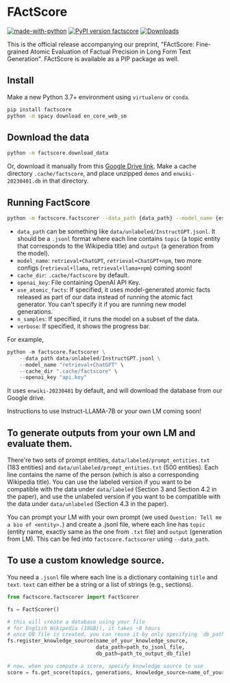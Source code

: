 # FActScore

[![made-with-python](https://img.shields.io/badge/Made%20with-Python-red.svg)](#python)
[![PyPI version factscore](https://badge.fury.io/py/factscore.svg)](https://pypi.python.org/pypi/factscore/)
[![Downloads](https://pepy.tech/badge/factscore)](https://pepy.tech/project/factscore)

This is the official release accompanying our preprint, "FActScore: Fine-grained Atomic Evaluation of Factual Precision in Long Form Text Generation". FActScore is available as a PIP package as well.

## Install
<!-- ```
conda create -n fs-env python=3.9
conda activate fs-env
pip install -r requirements.txt
``` -->

Make a new Python 3.7+ environment using `virtualenv` or `conda`.

```bash
pip install factscore
python -m spacy download en_core_web_sm
```

## Download the data

```bash
python -m factscore.download_data
```

Or, download it manually from this [Google Drive link](https://drive.google.com/drive/folders/1bLHGu_imkZVtX6O0mpZ-G0-4ofTLM1ZA?usp=sharing). Make a cache directory `.cache/factscore`, and place unzipped `demos` and `enwiki-20230401.db` in that directory.

## Running FactScore

```bash
python -m factscore.factscorer --data_path {data_path} --model_name {estimator_name} --cache_dir {cache_dir} --openai_key {openai_key}
```

- `data_path` can be something like `data/unlabeled/InstructGPT.jsonl`. It should be a `.jsonl` format where each line contains `topic` (a topic entity that corresponds to the Wikipedia title) and `output` (a generation from the model).
- `model_name`: `retrieval+ChatGPT`, `retrieval+ChatGPT+npm`, two more configs (`retrieval+llama`, `retrieval+llama+npm`) coming soon!
- `cache_dir`: `.cache/factscore` by default.
- `openai_key`: File containing OpenAI API Key.
- `use_atomic_facts`: If specified, it uses model-generated atomic facts released as part of our data instead of running the atomic fact generator. You can't specify it if you are running new model generations.
- `n_samples`: If specified, it runs the model on a subset of the data.
- `verbose`: If specified, it shows the progress bar.

For example,

```python
python -m factscore.factscorer \
    --data_path data/unlabeled/InstructGPT.jsonl \
    --model_name "retrieval+ChatGPT" \
    --cache_dir ".cache/factscore" \
    --openai_key "api.key"
```

It uses `enwiki-20230401` by default, and will download the database from our Google drive.

Instructions to use Instruct-LLAMA-7B or your own LM coming soon!

## To generate outputs from your own LM and evaluate them.

There're two sets of prompt entities, `data/labeled/prompt_entities.txt` (183 entities) and `data/unlabeled/prompt_entities.txt` (500 entities). Each line contains the name of the person (which is also a corresponding Wikipedia title). You can use the labeled version if you want to be compatible with the data under `data/labeled` (Section 3 and Section 4.2 in the paper), and use the unlabeled version if you want to be compatible with the data under `data/unlabeled` (Section 4.3 in the paper).

You can prompt your LM with your own prompt (we used `Question: Tell me a bio of <entity>.`) and create a .jsonl file, where each line has `topic` (entity name, exactly same as the one from `.txt` file) and `output` (generation from LM). This can be fed into `factscore.factscorer` using `--data_path`.


## To use a custom knowledge source.
You need a `.jsonl` file where each line is a dictionary containing `title` and `text`. `text` can either be a string or a list of strings (e.g., sections).

```python
from factscore.factscorer import FactScorer

fs = FactScorer()

# this will create a database using your file
# for English Wikipedia (18GB)), it takes ~8 hours
# once DB file is created, you can reuse it by only specifying `db_path`
fs.register_knowledge_source(name_of_your_knowledge_source,
                             data_path=path_to_jsonl_file,
                             db_path=path_to_output_db_file)

# now, when you compute a score, specify knowledge source to use
score = fs.get_score(topics, generations, knowledge_source=name_of_your_knowledge_source)
```






